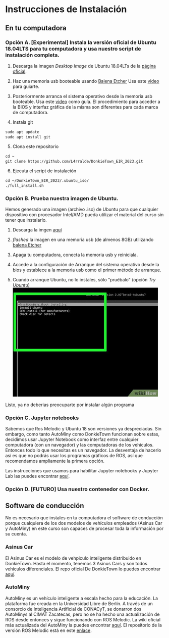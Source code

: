 # Instrucciones de Instalación
## En tu computadora
### Opción A. [Experimental] Instala la versión oficial de Ubuntu 18.04LTS para tu computadora y usa nuestro script de instalación completa.
1. Descarga la imagen *Desktop Image* de Ubuntu 18.04LTs de la [página oficial](https://releases.ubuntu.com/18.04/).

2. Haz una memoria usb booteable usando [Balena Etcher](https://www.balena.io/etcher)
Usa este [video](https://www.youtube.com/watch?v=hf4RlArgodw) para guiarte.

3. Posteriormente arranca el sistema operativo desde la memoria usb booteable. Usa este [video](https://www.youtube.com/watch?v=r-rYiUbudFw) como guía. El procedimiento para acceder a la BIOS y interfaz gráfica de la misma son diferentes para cada marca de computadora.

4. Instala git
```
sudo apt update
sudo apt install git
```
5. Clona este repositorio
```
cd ~
git clone https://github.com/L4rralde/DonkieTown_EIR_2023.git
```
6. Ejecuta el script de instalación
```
cd ~/DonkieTown_EIR_2023/.ubuntu_iso/
./full_install.sh
```

### Opción B. Prueba nuestra imagen de Ubuntu.
Hemos generado una imagen (archivo .iso) de Ubuntu para que cualquier dispositivo con procesador Intel/AMD pueda utilizar el material del curso sin tener que instalarlo.

1. Descarga la imgen [aquí](https://drive.google.com/file/d/1aLaUVBqgWb4xQuZYf6lOJWrXmu7GLR2S/view?usp=share_link)

2. *flashea* la imagen en una memoria usb (de almenos 8GB) utilizando [balena Etcher](https://www.balena.io/etcher/)

3. Apaga tu computadora, conecta la memoria usb y reiniciala.

4. Accede a la configuración de Arranque del sistema operativo desde la bios y establece a la memoria usb como el primer método de arranque.

5. Cuando arranque Ubuntu, no lo instales, sólo "pruébalo" (opción *Try Ubuntu*)
![Prueba Ubuntu](imgs/try_ubuntu.jpg)

Listo, ya no deberias preocuparte por instalar algún programa

### Opción C. Jupyter notebooks
Sabemos que Ros Melodic y Ubuntu 18 son versiones ya despreciadas. Sin embargo, como tanto AutoMiny como DonkieTown funcionan sobre estas, decidimos usar Jupyter Notebook como interfaz entre cualquier computadora (con un navegador) y las computadoras de los vehículos. Entonces todo lo que necesitas es un navegador. La desventaja de hacerlo así es que no podrás usar los programas gráficos de ROS, así que recomendamos ampliamente la primera opción.

Las instrucciones que usamos para habilitar Jupyter notebooks y Jupyter Lab las puedes encontrar [aquí](../.jupyter/README.md).

### Opción D. [FUTURO] Usa nuestro contenedor con Docker.

## Software de conducción
No es necesario que instales en tu computadora el software de conducción porque cualquiera de los dos modelos de vehículos empleados (Asinus Car y AutoMiny) en este curso son capaces de procesar toda la información por su cuenta.

### Asinus Car
El Asinus Car es el modelo de vehpiculo inteligente distribuido en DonkieTown. Hasta el momento, tenemos 3 Asinus Cars y son todos vehículos diferenciales. El repo oficial De DonkieTown lo puedes encontrar [aquí](https://github.com/L4rralde/DonkieTown).

### AutoMiny
AutoMiny es un vehículo inteligente a escala hecho para la educación. La plataforma fue creada en la Universidad Libre de Berlín. A través de un consorcio de Inteligencia Artificial de CONACyT, se donarron dos AutoMinys al CIMAT Zacatecas, pero no se ha hecho una actualización de ROS desde entonces y sigue funcionando con ROS Melodic. La wiki oficial más actualizada del AutoMiny la puedes encontrar [aquí](https://autominy.github.io/AutoMiny/). El repositorio de la versión ROS Melodic está en este [enlace](https://github.com/AutoMiny/AutoMiny/tree/melodic).